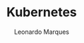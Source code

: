 ---
layout: post
title: "Kubernetes"
author: "Leonardo Marques"
categories: kubernetes
tags: [kubernetes]
image: kubernetes.png
---